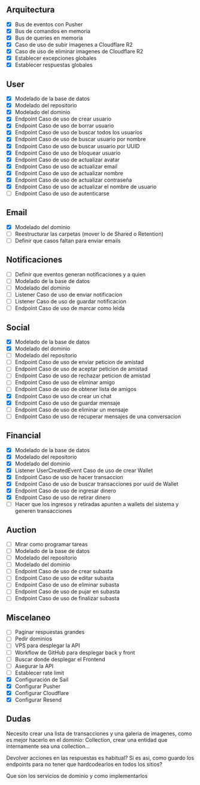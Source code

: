 
## Arquitectura

- [x] Bus de eventos con Pusher
- [x] Bus de comandos en memoria
- [x] Bus de queries en memoria
- [x] Caso de uso de subir imagenes a Cloudflare R2
- [x] Caso de uso de eliminar imagenes de Cloudflare R2
- [x] Establecer excepciones globales
- [x] Establecer respuestas globales

## User

- [x] Modelado de la base de datos
- [x] Modelado del repositorio
- [x] Modelado del dominio
- [x] Endpoint Caso de uso de crear usuario
- [x] Endpoint Caso de uso de borrar usuario
- [x] Endpoint Caso de uso de buscar todos los usuarios
- [x] Endpoint Caso de uso de buscar usuario por nombre
- [x] Endpoint Caso de uso de buscar usuario por UUID
- [x] Endpoint Caso de uso de bloquear usuario
- [x] Endpoint Caso de uso de actualizar avatar
- [x] Endpoint Caso de uso de actualizar email
- [x] Endpoint Caso de uso de actualizar nombre
- [x] Endpoint Caso de uso de actualizar contraseña
- [x] Endpoint Caso de uso de actualizar el nombre de usuario
- [ ] Endpoint Caso de uso de autenticarse

## Email

- [x] Modelado del dominio
- [ ] Reestructurar las carpetas (mover lo de Shared o Retention)
- [ ] Definir que casos faltan para enviar emails

## Notificaciones

- [ ] Definir que eventos generan notificaciones y a quien
- [ ] Modelado de la base de datos
- [ ] Modelado del dominio
- [ ] Listener Caso de uso de enviar notificacion
- [ ] Listener Caso de uso de guardar notificacion
- [ ] Endpoint Caso de uso de marcar como leida

## Social

- [x] Modelado de la base de datos
- [x] Modelado del dominio
- [ ] Modelado del repositorio
- [ ] Endpoint Caso de uso de enviar peticion de amistad
- [ ] Endpoint Caso de uso de aceptar peticion de amistad
- [ ] Endpoint Caso de uso de rechazar peticion de amistad
- [ ] Endpoint Caso de uso de eliminar amigo
- [ ] Endpoint Caso de uso de obtener lista de amigos
- [x] Endpoint Caso de uso de crear un chat
- [x] Endpoint Caso de uso de guardar mensaje
- [ ] Endpoint Caso de uso de eliminar un mensaje
- [ ] Endpoint Caso de uso de recuperar mensajes de una conversacion

## Financial

- [x] Modelado de la base de datos
- [x] Modelado del repositorio
- [x] Modelado del dominio
- [x] Listener UserCreatedEvent Caso de uso de crear Wallet
- [x] Endpoint Caso de uso de hacer transaccion
- [x] Endpoint Caso de uso de buscar transacciones por uuid de Wallet
- [x] Endpoint Caso de uso de ingresar dinero
- [x] Endpoint Caso de uso de retirar dinero
- [ ] Hacer que los ingresos y retiradas apunten a wallets del sistema y generen transacciones

## Auction

- [ ] Mirar como programar tareas
- [ ] Modelado de la base de datos
- [ ] Modelado del repositorio
- [ ] Modelado del dominio
- [ ] Endpoint Caso de uso de crear subasta
- [ ] Endpoint Caso de uso de editar subasta
- [ ] Endpoint Caso de uso de eliminar subasta
- [ ] Endpoint Caso de uso de pujar en subasta
- [ ] Endpoint Caso de uso de finalizar subasta

## Miscelaneo

- [ ] Paginar respuestas grandes
- [ ] Pedir dominios
- [ ] VPS para desplegar la API
- [ ] Workflow de GitHub para desplegar back y front
- [ ] Buscar donde desplegar el Frontend
- [ ] Asegurar la API
- [ ] Establecer rate limit
- [x] Configuración de Sail
- [x] Configurar Pusher
- [x] Configurar Cloudflare
- [x] Configurar Resend

## Dudas

Necesito crear una lista de transacciones y una galeria de imagenes, como es mejor hacerlo en el dominio: Collection, crear una entidad que internamente sea una collection...

Devolver acciones en las respuestas es habitual? Si es asi, como guardo los endpoints para no tener que hardcodearlos en todos los sitios?

Que son los servicios de dominio y como implementarlos
